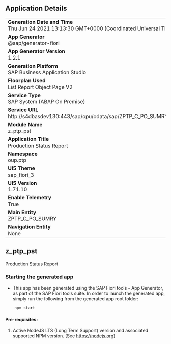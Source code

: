 ## Application Details
|               |
| ------------- |
|**Generation Date and Time**<br>Thu Jun 24 2021 13:13:30 GMT+0000 (Coordinated Universal Time)|
|**App Generator**<br>@sap/generator-fiori|
|**App Generator Version**<br>1.2.1|
|**Generation Platform**<br>SAP Business Application Studio|
|**Floorplan Used**<br>List Report Object Page V2|
|**Service Type**<br>SAP System (ABAP On Premise)|
|**Service URL**<br>http://s4dbasdev130:443/sap/opu/odata/sap/ZPTP_C_PO_SUMRY_CDS/
|**Module Name**<br>z_ptp_pst|
|**Application Title**<br>Production Status Report|
|**Namespace**<br>oup.ptp|
|**UI5 Theme**<br>sap_fiori_3|
|**UI5 Version**<br>1.71.10|
|**Enable Telemetry**<br>True|
|**Main Entity**<br>ZPTP_C_PO_SUMRY|
|**Navigation Entity**<br>None|

## z_ptp_pst

Production Status Report

### Starting the generated app

-   This app has been generated using the SAP Fiori tools - App Generator, as part of the SAP Fiori tools suite.  In order to launch the generated app, simply run the following from the generated app root folder:

```
    npm start
```

#### Pre-requisites:

1. Active NodeJS LTS (Long Term Support) version and associated supported NPM version.  (See https://nodejs.org)


